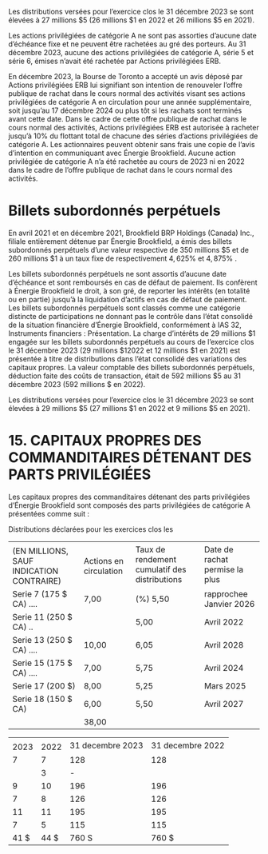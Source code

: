 Les distributions versées pour l’exercice clos le 31 décembre 2023 se sont élevées à 27 millions $\$ 5$ (26 millions $\$ 1$ en 2022 et 26 millions $\$ 5$ en 2021).

Les actions privilégiées de catégorie A ne sont pas assorties d’aucune date d’échéance fixe et ne peuvent être rachetées au gré des porteurs. Au 31 décembre 2023, aucune des actions privilégiées de catégorie A, série 5 et série 6, émises n’avait été rachetée par Actions privilégiées ERB.

En décembre 2023, la Bourse de Toronto a accepté un avis déposé par Actions privilégiées ERB lui signifiant son intention de renouveler l’offre publique de rachat dans le cours normal des activités visant ses actions privilégiées de catégorie A en circulation pour une année supplémentaire, soit jusqu’au 17 décembre 2024 ou plus tôt si les rachats sont terminés avant cette date. Dans le cadre de cette offre publique de rachat dans le cours normal des activités, Actions privilégiées ERB est autorisée à racheter jusqu’à $10 \%$ du flottant total de chacune des séries d’actions privilégiées de catégorie A. Les actionnaires peuvent obtenir sans frais une copie de l’avis d’intention en communiquant avec Énergie Brookfield. Aucune action privilégiée de catégorie A n’a été rachetée au cours de 2023 ni en 2022 dans le cadre de l’offre publique de rachat dans le cours normal des activités.

# Billets subordonnés perpétuels

En avril 2021 et en décembre 2021, Brookfield BRP Holdings (Canada) Inc., filiale entièrement détenue par Énergie Brookfield, a émis des billets subordonnés perpétuels d’une valeur respective de 350 millions $\$ 5$ et de 260 millions $\$ 1$ à un taux fixe de respectivement $4 , 6 2 5 \%$ et $4 , 8 7 5 \%$ .

Les billets subordonnés perpétuels ne sont assortis d’aucune date d’échéance et sont remboursés en cas de défaut de paiement. Ils confèrent à Énergie Brookfield le droit, à son gré, de reporter les intérêts (en totalité ou en partie) jusqu’à la liquidation d’actifs en cas de défaut de paiement. Les billets subordonnés perpétuels sont classés comme une catégorie distincte de participations ne donnant pas le contrôle dans l’état consolidé de la situation financière d’Énergie Brookfield, conformément à IAS 32, Instruments financiers : Présentation. La charge d’intérêts de 29 millions $\$ 1$ engagée sur les billets subordonnés perpétuels au cours de l’exercice clos le 31 décembre 2023 (29 millions $\$ 12022$ et 12 millions $\$ 1$ en 2021) est présentée à titre de distributions dans l’état consolidé des variations des capitaux propres. La valeur comptable des billets subordonnés perpétuels, déduction faite des coûts de transaction, était de 592 millions $\$ 5$ au 31 décembre 2023 (592 millions \$ en 2022).

Les distributions versées pour l’exercice clos le 31 décembre 2023 se sont élevées à 29 millions $\$ 5$ (27 millions $\$ 1$ en 2022 et 9 millions $\$ 5$ en 2021).

# 15. CAPITAUX PROPRES DES COMMANDITAIRES DÉTENANT DES PARTS PRIVILÉGIÉES

Les capitaux propres des commanditaires détenant des parts privilégiées d’Énergie Brookfield sont composés des parts privilégiées de catégorie A présentées comme suit :

Distributions déclarées pour les exercices clos les   

<table><tr><td colspan="2"></td><td rowspan="2">Taux de rendement cumulatif des distributions</td><td rowspan="2">Date de rachat permise la plus</td></tr><tr><td>(EN MILLIONS, SAUF INDICATION CONTRAIRE)</td><td>Actions en circulation</td></tr><tr><td>Serie 7 (175 $ CA) ....</td><td>7,00</td><td>(%) 5,50</td><td>rapprochee Janvier 2026</td></tr><tr><td>Serie 11 (250 $ CA) ..</td><td></td><td>5,00</td><td>Avril 2022</td></tr><tr><td>Serie 13 (250 $ CA) ....</td><td>10,00</td><td>6,05</td><td>Avril 2028</td></tr><tr><td>Serie 15 (175 $ CA) ....</td><td>7,00</td><td>5,75</td><td>Avril 2024</td></tr><tr><td>Serie 17 (200 $)</td><td>8,00</td><td>5,25</td><td>Mars 2025</td></tr><tr><td>Serie 18 (150 $ CA)</td><td>6,00</td><td>5,50</td><td>Avril 2027</td></tr><tr><td></td><td>38,00</td><td></td><td></td></tr></table>

<table><tr><td colspan="2"></td><td rowspan="2">31 decembre 2023</td><td rowspan="2">31 decembre 2022</td></tr><tr><td>2023</td><td>2022</td></tr><tr><td>7</td><td>7</td><td>128</td><td>128</td></tr><tr><td></td><td>3</td><td>-</td><td></td></tr><tr><td>9</td><td>10</td><td>196</td><td>196</td></tr><tr><td>7</td><td>8</td><td>126</td><td>126</td></tr><tr><td>11</td><td>11</td><td>195</td><td>195</td></tr><tr><td>7</td><td>5</td><td>115</td><td>115</td></tr><tr><td>41 $</td><td>44 $</td><td>760 S</td><td>760 $</td></tr></table>